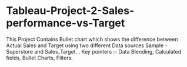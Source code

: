 # Tableau-Project-2-Sales-performance-vs-Target
This Project Contains Bullet chart which shows the difference between Actual Sales and Target using two different Data sources Sample - Superstore and Sales_Target. . Key pointers :- Data Blending, Calculated fields, Bullet Charts, Filters.

